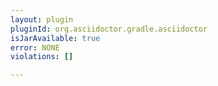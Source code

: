 ```yaml
---
layout: plugin
pluginId: org.asciidoctor.gradle.asciidoctor
isJarAvailable: true
error: NONE
violations: []

---
```

